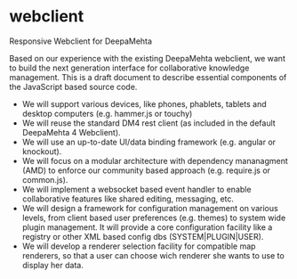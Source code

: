 webclient
=========

Responsive Webclient for DeepaMehta


Based on our experience with the existing DeepaMehta webclient, we want to build the next generation interface for collaborative knowledge management. This is a draft document to describe essential components of the JavaScript based source code.

- We will support various devices, like phones, phablets, tablets and desktop computers (e.g. hammer.js or touchy)
- We will reuse the standard DM4 rest client (as included in the default DeepaMehta 4 Webclient). 
- We will use an up-to-date UI/data binding framework (e.g. angular or knockout).
- We will focus on a modular architecture with dependency mananagment (AMD) to enforce our community based approach (e.g. require.js or common.js).
- We will implement a websocket based event handler to enable collaborative features like shared editing, messaging, etc.
- We will design a framework for configuration management on various levels, from client based user preferences (e.g. themes) to system wide plugin management. It will provide a core configuration facility like a registry or other XML based config dbs (SYSTEM|PLUGIN|USER).
- We will develop a renderer selection facility for compatible map renderers, so that a user can choose wich renderer she wants to use to display her data. 
